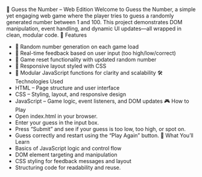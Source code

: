🎯 Guess the Number – Web Edition
Welcome to Guess the Number, a simple yet engaging web game where the player tries to guess a randomly generated number between 1 and 100. This project demonstrates DOM manipulation, event handling, and dynamic UI updates—all wrapped in clean, modular code.
🚀 Features
- 🎲 Random number generation on each game load
- 🧠 Real-time feedback based on user input (too high/low/correct)
- 🔄 Game reset functionality with updated random number
- 📱 Responsive layout styled with CSS
- 🧩 Modular JavaScript functions for clarity and scalability
🛠️ Technologies Used
- HTML – Page structure and user interface
- CSS – Styling, layout, and responsive design
- JavaScript – Game logic, event listeners, and DOM updates
🎮 How to Play
- Open index.html in your browser.
- Enter your guess in the input box.
- Press “Submit” and see if your guess is too low, too high, or spot on.
- Guess correctly and restart using the “Play Again” button.
🧠 What You’ll Learn
- Basics of JavaScript logic and control flow
- DOM element targeting and manipulation
- CSS styling for feedback messages and layout
- Structuring code for readability and reuse.
